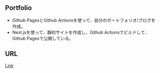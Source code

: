 ## Portfolio

* Github PagesとGithub Actionsを使って、自分のポートフォリオ/ブログを作成。
* Next.jsを使って、静的サイトを作成し、Github Actionsでビルドして、Github Pagesで公開している。

## URL
[Link](https://itsme.senriy.dev)
